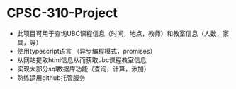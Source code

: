 # CPSC-310-Project
- 此项目可用于查询UBC课程信息（时间，地点，教师）和教室信息（人数，家具，等）
- 使用typescript语言 （异步编程模式，promises）
- 从网站提取html信息从而获取ubc课程教室信息
- 实现大部分sql数据库功能（查询，计算，添加）
- 熟练运用github托管服务

